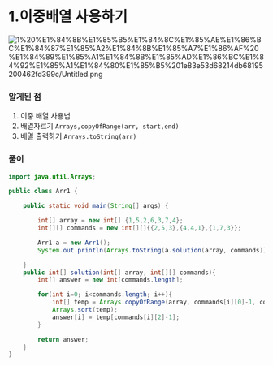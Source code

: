 # 1.이중배열 사용하기

![1%20%E1%84%8B%E1%85%B5%E1%84%8C%E1%85%AE%E1%86%BC%E1%84%87%E1%85%A2%E1%84%8B%E1%85%A7%E1%86%AF%20%E1%84%89%E1%85%A1%E1%84%8B%E1%85%AD%E1%86%BC%E1%84%92%E1%85%A1%E1%84%80%E1%85%B5%201e83e53d68214db68195200462fd399c/Untitled.png](1%20%E1%84%8B%E1%85%B5%E1%84%8C%E1%85%AE%E1%86%BC%E1%84%87%E1%85%A2%E1%84%8B%E1%85%A7%E1%86%AF%20%E1%84%89%E1%85%A1%E1%84%8B%E1%85%AD%E1%86%BC%E1%84%92%E1%85%A1%E1%84%80%E1%85%B5%201e83e53d68214db68195200462fd399c/Untitled.png)

### 알게된 점

1. 이중 배열 사용법
2. 배열자르기 `Arrays,copyOfRange(arr, start,end)`
3. 배열 출력하기 `Arrays.toString(arr)`

### 풀이

```java
import java.util.Arrays;

public class Arr1 {

    public static void main(String[] args) {

        int[] array = new int[] {1,5,2,6,3,7,4};
        int[][] commands = new int[][]{{2,5,3},{4,4,1},{1,7,3}};

        Arr1 a = new Arr1();
        System.out.println(Arrays.toString(a.solution(array, commands)));

    }
    public int[] solution(int[] array, int[][] commands){
        int[] answer = new int[commands.length];

        for(int i=0; i<commands.length; i++){
            int[] temp = Arrays.copyOfRange(array, commands[i][0]-1, commands[i][1]);
            Arrays.sort(temp);
            answer[i] = temp[commands[i][2]-1];
        }

        return answer;
    }
}
```
